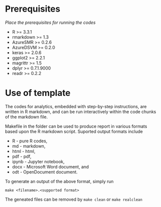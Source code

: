 # Prerequisites

*Place the prerequisites for running the codes*

* R >= 3.3.1
* rmarkdown >= 1.3
* AzureSMR >= 0.2.6
* AzureDSVM >= 0.2.0
* keras >= 2.0.6
* ggplot2 >= 2.2.1
* magrittr >= 1.5
* dplyr >= 0.7.1.9000
* readr >= 0.2.2

# Use of template

The codes for analytics, embedded with step-by-step instructions, are written in R markdown, and can be run interactively within the code chunks of the markdown file.

Makefile in the folder can be used to produce report in various formats based upon the R markdown script. Suported output formats include

* R - pure R codes,
* md - markdown, 
* html - html,
* pdf - pdf,
* ipynb - Jupyter notebook,
* docx - Microsoft Word document, and 
* odt - OpenDocument document.

To generate an output of the above format, simply run

```
make <filename>.<supported format>
```

The geneated files can be removed by `make clean` or `make realclean`
